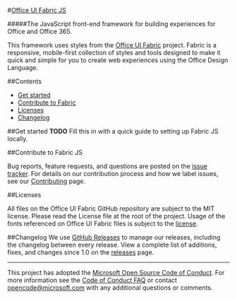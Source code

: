 #[Office UI Fabric JS](http://dev.office.com/fabric)

#####The JavaScript front-end framework for building experiences for Office and Office 365.

This framework uses styles from the [Office UI Fabric](https://github.com/OfficeDev/office-ui-fabric/) project. Fabric is a responsive, mobile-first collection of styles and tools designed to make it quick and simple for you to create web experiences using the Office Design Language.

##Contents
- [Get started](#get-started)
- [Contribute to Fabric](#contribute-to-fabric)
- [Licenses](#licenses)
- [Changelog](#changelog)

##Get started
**TODO** Fill this in with a quick guide to setting up Fabric JS locally.

##Contribute to Fabric JS

Bug reports, feature requests, and questions are posted on the [issue tracker](https://github.com/OfficeDev/Office-UI-Fabric-js/issues). For details on our contribution process and how we label issues, see our [Contributing](https://github.com/OfficeDev/Office-UI-Fabric-js/blob/master/ghdocs/CONTRIBUTING.md) page.


##Licenses

All files on the Office UI Fabric GitHub repository are subject to the MIT license. Please read the License file at the root of the project. Usage of the fonts referenced on Office UI Fabric files is subject to the [license](http://aka.ms/fabric-font-license).


##Changelog
We use [GitHub Releases](https://github.com/blog/1547-release-your-software) to manage our releases, including the changelog between every release. View a complete list of additions, fixes, and changes since 1.0 on the [releases](https://github.com/OfficeDev/office-ui-fabric-js/releases) page.

- - - 

This project has adopted the [Microsoft Open Source Code of Conduct](https://opensource.microsoft.com/codeofconduct/). For more information see the [Code of Conduct FAQ](https://opensource.microsoft.com/codeofconduct/faq/) or contact [opencode@microsoft.com](mailto:opencode@microsoft.com) with any additional questions or comments.
